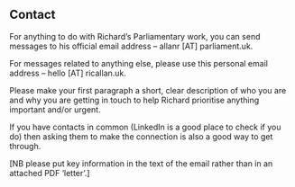 ## Contact ##

For anything to do with Richard’s Parliamentary work, you can send messages to his official email address – allanr [AT] parliament.uk.

For messages related to anything else, please use this personal email address – hello [AT] ricallan.uk.

Please make your first paragraph a short, clear description of who you are and why you are getting in touch to help Richard prioritise anything important and/or urgent.

If you have contacts in common (LinkedIn is a good place to check if you do) then asking them to make the connection is also a good way to get through.

[NB please put key information in the text of the email rather than in an attached PDF ‘letter’.]
